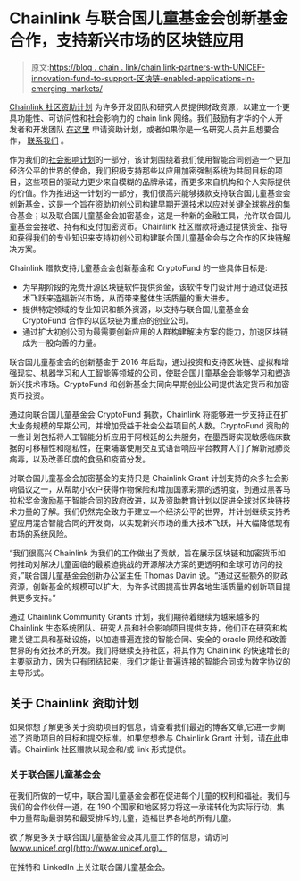# Chainlink 与联合国儿童基金会创新基金合作，支持新兴市场的区块链应用

> 原文:[https://blog . chain . link/chain link-partners-with-UNICEF-innovation-fund-to-support-区块链-enabled-applications-in-emerging-markets/](https://blog.chain.link/chainlink-partners-with-unicef-innovation-fund-to-support-blockchain-enabled-applications-in-emerging-markets/)

[Chainlink 社区资助计划](https://blog.chain.link/introducing-the-chainlink-community-grant-program/) 为许多开发团队和研究人员提供财政资源，以建立一个更具功能性、可访问性和社会影响力的 chain link 网络。我们鼓励有才华的个人开发者和开发团队 [在这里](https://chainlinkgrants.typeform.com/to/efEbsq) 申请资助计划，或者如果你是一名研究人员并且想要合作， [联系我们](/cdn-cgi/l/email-protection#a9dbccdaccc8dbcac1e9cac1c8c0c7c5c0c7c2c5c8cbda87cac6c4) 。



作为我们的[社会影响计划](https://blog.chain.link/chainlink-expands-grant-program-to-support-social-impact-projects/)的一部分，该计划围绕着我们使用智能合同创造一个更加经济公平的世界的使命，我们积极支持那些以应用加密强制系统为共同目标的项目，这些项目的驱动力更少来自模糊的品牌承诺，而更多来自机构和个人实际提供的价值。作为推进这一计划的一部分，我们很高兴能够拨款支持联合国儿童基金会创新基金，这是一个旨在资助初创公司构建早期开源技术以应对关键全球挑战的集合基金；以及联合国儿童基金会加密基金，这是一种新的金融工具，允许联合国儿童基金会接收、持有和支付加密货币。Chainlink 社区赠款将通过提供资金、指导和获得我们的专业知识来支持初创公司构建联合国儿童基金会与之合作的区块链解决方案。

Chainlink 赠款支持儿童基金会创新基金和 CryptoFund 的一些具体目标是:

*   为早期阶段的免费开源区块链软件提供资金，该软件专门设计用于通过促进技术飞跃来造福新兴市场，从而带来整体生活质量的重大进步。
*   提供特定领域的专业知识和额外资源，以支持与联合国儿童基金会 CryptoFund 合作的以区块链为重点的创业公司。
*   通过扩大初创公司为最需要创新应用的人群构建解决方案的能力，加速区块链成为一股向善的力量。

联合国儿童基金会的创新基金于 2016 年启动，通过投资和支持区块链、虚拟和增强现实、机器学习和人工智能等领域的公司，使联合国儿童基金会能够学习和塑造新兴技术市场。CryptoFund 和创新基金共同向早期创业公司提供法定货币和加密货币投资。

通过向联合国儿童基金会 CryptoFund 捐款，Chainlink 将能够进一步支持正在扩大业务规模的早期公司，并增加受益于社会公益项目的人数。CryptoFund 资助的一些计划包括将人工智能分析应用于阿根廷的公共服务，在墨西哥实现敏感临床数据的可移植性和隐私性，在柬埔寨使用交互式语音响应平台教育人们了解新冠肺炎病毒，以及改善印度的食品和疫苗分发。

对联合国儿童基金会加密基金的支持只是 Chainlink Grant 计划支持的众多社会影响倡议之一，从帮助小农户获得作物保险和增加国家彩票的透明度，到通过黑客马拉松奖金激励基于智能合同的政府改进，以及资助教育计划以促进全球对区块链技术力量的了解。我们仍然完全致力于建立一个经济公平的世界，并计划继续支持希望应用混合智能合同的开发商，以实现新兴市场的重大技术飞跃，并大幅降低现有市场的系统风险。

“我们很高兴 Chainlink 为我们的工作做出了贡献，旨在展示区块链和加密货币如何推动对解决儿童面临的最紧迫挑战的开源解决方案的更透明和全球可访问的投资，”联合国儿童基金会创新办公室主任 Thomas Davin 说。“通过这些额外的财政资源，创新基金的规模可以扩大，为许多试图提高世界各地生活质量的创新项目提供更多支持。”

通过 Chainlink Community Grants 计划，我们期待着继续为越来越多的 Chainlink 生态系统团队、研究人员和社会影响项目提供支持，他们正在研究和构建关键工具和基础设施，以加速普遍连接的智能合同、安全的 oracle 网络和改善世界的有效技术的开发。我们将继续支持社区，将其作为 Chainlink 的快速增长的主要驱动力，因为只有团结起来，我们才能让普遍连接的智能合同成为数字协议的主导形式。

## 关于 Chainlink 资助计划

如果你想了解更多关于资助项目的信息，请查看我们最近的博客文章,它进一步阐述了资助项目的目标和提交标准。如果您想参与 Chainlink Grant 计划，请[在此](https://chainlinkgrants.typeform.com/to/efEbsq)申请。Chainlink 社区赠款以现金和/或 link 形式提供。

### 关于联合国儿童基金会

在我们所做的一切中，联合国儿童基金会都在促进每个儿童的权利和福祉。我们与我们的合作伙伴一道，在 190 个国家和地区努力将这一承诺转化为实际行动，集中力量帮助最弱势和最受排斥的儿童，造福世界各地的所有儿童。

欲了解更多关于联合国儿童基金会及其儿童工作的信息，请访问[www.unicef.org](http://www.unicef.org)。

在推特和 LinkedIn 上关注联合国儿童基金会。

